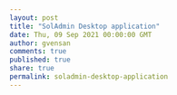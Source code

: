 ```yaml
---
layout: post
title: "SolAdmin Desktop application"
date: Thu, 09 Sep 2021 00:00:00 GMT
author: gvensan
comments: true
published: true
share: true
permalink: soladmin-desktop-application
---
```

